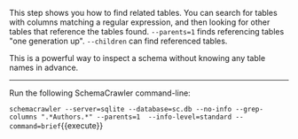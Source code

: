 This step shows you how to find related tables. You can search for tables with columns matching a regular expression, and then looking for other tables that reference the tables found. `--parents=1` finds referencing tables "one generation up". `--children` can find referenced tables.

This is a powerful way to inspect a schema without knowing any table names in advance.

-----

Run the following SchemaCrawler command-line:

`schemacrawler --server=sqlite --database=sc.db --no-info --grep-columns ".*Authors.*" --parents=1  --info-level=standard --command=brief`{{execute}}
